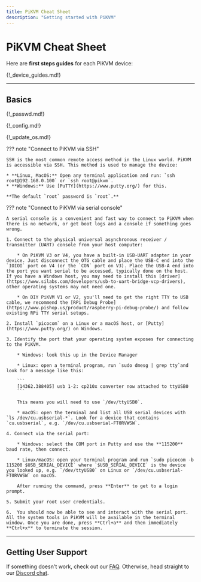 ```yaml
---
title: PiKVM Cheat Sheet
description: "Getting started with PiKVM"
---
```


# PiKVM Cheat Sheet

Here are **first steps guides** for each PiKVM device:

{!_device_guides.md!}


-----
## Basics

{!_passwd.md!}

{!_config.md!}

{!_update_os.md!}

??? note "Connect to PiKVM via SSH"

    SSH is the most common remote access method in the Linux world. PiKVM is accessible via SSH. This method is used to manage the device:

    * **Linux, MacOS:** Open any terminal application and run: `ssh root@192.168.0.100` or `ssh root@pikvm`.
    * **Windows:** Use [PuTTY](https://www.putty.org/) for this.

    **The default `root` password is `root`.**

??? note "Connect to PiKVM via serial console"

    A serial console is a convenient and fast way to connect to PiKVM when there is no network, or get boot logs and a console if something goes wrong.

    1. Connect to the physical universal asynchronous receiver / transmitter (UART) console from your host computer:

        * On PiKVM V3 or V4, you have a built-in USB-UART adapter in your device. Just disconnect the OTG cable and place the USB-C end into the `IOIOI` port on V4 (or the `CON` port on V3). Place the USB-A end into the port you want serial to be accessed, typically done on the host. If you have a Windows host, you may need to install this [driver](https://www.silabs.com/developers/usb-to-uart-bridge-vcp-drivers), other operating systems may not need one.

        * On DIY PiKVM V1 or V2, you'll need to get the right TTY to USB cable, we recommend the [RPi Debug Probe](https://www.pishop.us/product/raspberry-pi-debug-probe/) and follow existing RPi TTY serial setups.

    2. Install `picocom` on a Linux or a macOS host, or [Putty](https://www.putty.org/) on Windows.

    3. Identify the port that your operating system exposes for connecting to the PiKVM.

        * Windows: look this up in the Device Manager

        * Linux: open a terminal program, run `sudo dmesg | grep tty`and look for a message like this:

        ```
        [14362.388405] usb 1-2: cp210x converter now attached to ttyUSB0
        ```

        This means you will need to use `/dev/ttyUSB0`.

        * macOS: open the terminal and list all USB serial devices with `ls /dev/cu.usbserial-*`. Look for a device that contains `cu.usbserial`, e.g. `/dev/cu.usbserial-FT0RVWSW`.

    4. Connect via the serial port:

        * Windows: select the COM port in Putty and use the **115200** baud rate, then connect.

        * Linux/macOS: open your terminal program and run `sudo picocom -b 115200 $USB_SERIAL_DEVICE` where `$USB_SERIAL_DEVICE` is the device you looked up, e.g. `/dev/ttyUSB0` on Linux or `/dev/cu.usbserial-FT0RVWSW` on macOS.

        After running the command, press **Enter** to get to a login prompt.

    5. Submit your root user credentials.

    6.  You should now be able to see and interact with the serial port. All the system tools in PiKVM will be available in the terminal window. Once you are done, press **Ctrl+a** and then immediately **Ctrl+x** to terminate the session.


-----
## Getting User Support

If something doesn't work, check out our [FAQ](faq.md). Otherwise, head straight to our [Discord chat](https://discord.gg/bpmXfz5).
